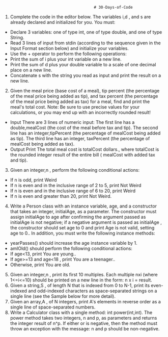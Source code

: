                                             # 30-Days-of-Code
                                            
 1. Complete the code in the editor below. The variables i,d , and s are already declared and initialized for you. You must:

* Declare 3 variables: one of type int, one of type double, and one of type String.
* Read 3 lines of input from stdin (according to the sequence given in the Input Format section below) and initialize your variables.
* Use the + operator to perform the following operations: 
* Print the sum of i plus your int variable on a new line.
* Print the sum of d plus your double variable to a scale of one decimal place on a new line.
* Concatenate s with the string you read as input and print the result on a new line.
2. Given the meal price (base cost of a meal), tip percent (the percentage of the meal price being added as tip), and tax percent (the percentage of the meal price being added as tax) for a meal, find and print the meal's total cost.
Note: Be sure to use precise values for your calculations, or you may end up with an incorrectly rounded result!
* Input
There are 3  lines of numeric input: 
The first line has a double,mealCost  (the cost of the meal before tax and tip). 
The second line has an integer,tipPercent  (the percentage of mealCost being added as tip). 
The third line has an integer, taxPercent (the percentage of mealCost  being added as tax).
* Output
Print The total meal cost is totalCost dollars., where totalCost is the rounded integer result of the entire bill ( mealCost with added tax and tip).

3. Given an integer,n , perform the following conditional actions:
* If n is odd, print Weird
* If n is even and in the inclusive range of 2 to 5, print Not Weird
* If n is even and in the inclusive range of 6 to 20, print Weird
* If n  is even and greater than 20, print Not Weird.

4. Write a Person class with an instance variable, age, and a constructor that takes an integer, initialAge, as a parameter. The constructor must assign initialAge to age  after confirming the argument passed as initialAge  is not negative; if a negative argument is passed as initialAge , the constructor should set age to 0  and print Age is not valid, setting age to 0.. In addition, you must write the following instance methods:
* yearPasses() should increase the age instance variable by 1.
* amIOld() should perform the following conditional actions:
* If age<13, print You are young..
* If age>=13 and age<18 , print You are a teenager..
* Otherwise, print You are old.

5. Given an integer,n , print its first 10  multiples. Each multiple nxi  (where 1<=i<=10) should be printed on a new line in the 
form: n x i = result.
6. Given a string,S , of length N that is indexed from 0 to N-1, print its even-indexed and odd-indexed characters as  space-separated
strings on a single line (see the Sample below for more detail).
7. Given an array,A , of N integers, print A's elements in reverse order as a single line of space-separated numbers.
17. Write a Calculator class with a single method: int power(int,int). The power method takes two integers, n and p, as parameters and returns the integer result of n^p. If either  or  is negative, then the method must throw an exception with the message: n and p should be non-negative.
